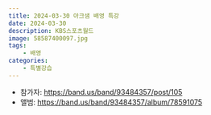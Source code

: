 ```yaml
---
title: 2024-03-30 아크샘 배영 특강
date: 2024-03-30
description: KBS스포츠월드
image: 58587400097.jpg
tags:
    - 배영
categories:
    - 특별강습
---
```


- 참가자: https://band.us/band/93484357/post/105
- 앨범: https://band.us/band/93484357/album/78591075